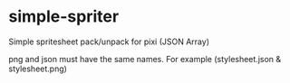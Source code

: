 # simple-spriter
Simple spritesheet pack/unpack for pixi (JSON Array)

png and json must have the same names. For example (stylesheet.json & stylesheet.png)
